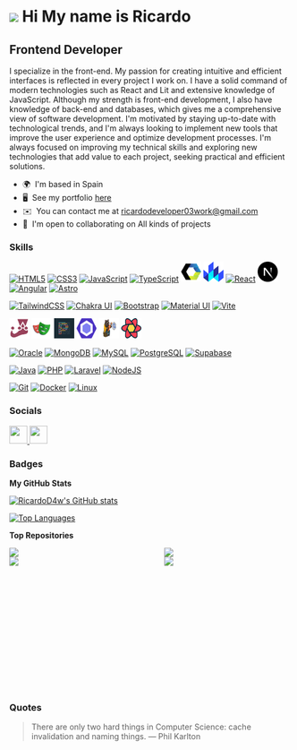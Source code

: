 # ![](https://user-images.githubusercontent.com/18350557/176309783-0785949b-9127-417c-8b55-ab5a4333674e.gif) Hi My name is Ricardo

## Frontend Developer

I specialize in the front-end. My passion for creating intuitive and efficient interfaces is reflected in every project I work on. I have a solid command of modern technologies such as React and Lit and extensive knowledge of JavaScript. Although my strength is front-end development, I also have knowledge of back-end and databases, which gives me a comprehensive view of software development. I'm motivated by staying up-to-date with technological trends, and I'm always looking to implement new tools that improve the user experience and optimize development processes. I'm always focused on improving my technical skills and exploring new technologies that add value to each project, seeking practical and efficient solutions.

- 🌍  I'm based in Spain
- 🖥️  See my portfolio [here](https://mnf.red/0c10d54d-6d87-467f-8749-604570f437da/timeline)
- ✉️  You can contact me at [ricardodeveloper03work@gmail.com](mailto:ricardodeveloper03work@gmail.com)
- 🤝  I'm open to collaborating on All kinds of projects

### Skills

<p align="left">

<a href="https://developer.mozilla.org/en-US/docs/Glossary/HTML5" target="_blank" rel="noreferrer"><img src="https://raw.githubusercontent.com/danielcranney/readme-generator/main/public/icons/skills/html5-colored.svg" width="36" height="36" alt="HTML5" /></a>
<a href="https://www.w3.org/TR/CSS/#css" target="_blank" rel="noreferrer"><img src="https://raw.githubusercontent.com/danielcranney/readme-generator/main/public/icons/skills/css3-colored.svg" width="36" height="36" alt="CSS3" /></a>
<a href="https://developer.mozilla.org/en-US/docs/Web/JavaScript" target="_blank" rel="noreferrer"><img src="https://raw.githubusercontent.com/danielcranney/readme-generator/main/public/icons/skills/javascript-colored.svg" width="36" height="36" alt="JavaScript" /></a>
<a href="https://www.typescriptlang.org/" target="_blank" rel="noreferrer"><img src="https://raw.githubusercontent.com/danielcranney/readme-generator/main/public/icons/skills/typescript-colored.svg" width="36" height="36" alt="TypeScript" /></a>
<a href="https://developer.mozilla.org/en-US/docs/Web/API/Web_components" target="_blank" rel="noreferrer"><img src="/images/webc.png" width="36" height="36" alt="WebComponent" /></a>
<a href="https://lit.dev/" target="_blank" rel="noreferrer"><img src="/images/lit.svg" width="36" height="36" alt="Lit" /></a>
<a href="https://reactjs.org/" target="_blank" rel="noreferrer"><img src="https://raw.githubusercontent.com/danielcranney/readme-generator/main/public/icons/skills/react-colored.svg" width="36" height="36" alt="React" /></a>
<a href="https://nextjs.org/docs" target="_blank" rel="noreferrer"><img src="/images/nextjs.svg" width="36" height="36" alt="NextJs" /></a>
<a href="https://angular.io/" target="_blank" rel="noreferrer"><img src="https://raw.githubusercontent.com/danielcranney/readme-generator/main/public/icons/skills/angularjs-colored.svg" width="36" height="36" alt="Angular" /></a>
<a href="https://astro.build/" target="_blank" rel="noreferrer"><img src="https://astro.js.org/astro.png" width="36" height="36" alt="Astro" /></a>

<a href="https://tailwindcss.com/" target="_blank" rel="noreferrer"><img src="https://raw.githubusercontent.com/danielcranney/readme-generator/main/public/icons/skills/tailwindcss-colored.svg" width="36" height="36" alt="TailwindCSS" /></a>
<a href="https://chakra-ui.com/" target="_blank" rel="noreferrer"><img src="https://raw.githubusercontent.com/danielcranney/readme-generator/main/public/icons/skills/chakra-colored.svg" width="36" height="36" alt="Chakra UI" /></a>
<a href="https://getbootstrap.com/" target="_blank" rel="noreferrer"><img src="https://raw.githubusercontent.com/danielcranney/readme-generator/main/public/icons/skills/bootstrap-colored.svg" width="36" height="36" alt="Bootstrap" /></a>
<a href="https://mui.com/" target="_blank" rel="noreferrer"><img src="https://raw.githubusercontent.com/danielcranney/readme-generator/main/public/icons/skills/materialui-colored.svg" width="36" height="36" alt="Material UI" /></a>
<a href="https://vitejs.dev/" target="_blank" rel="noreferrer"><img src="https://raw.githubusercontent.com/danielcranney/readme-generator/main/public/icons/skills/vite-colored.svg" width="36" height="36" alt="Vite" /></a>

<a href="https://jestjs.io/" target="_blank" rel="noreferrer"><img src="/images/jest.svg" width="36" height="36" alt="Jest" /></a>
<a href="https://playwright.dev/" target="_blank" rel="noreferrer"><img src="/images/playwright.svg" width="36" height="36" alt="Playwright" /></a>
<a href="https://prettier.io/" target="_blank" rel="noreferrer"><img src="/images/prettier.png" width="36" height="36" alt="Prettier" /></a>
<a href="https://eslint.org/" target="_blank" rel="noreferrer"><img src="/images/ESLint.png" width="36" height="36" alt="ESLint" /></a>
<a href="https://zustand-demo.pmnd.rs/" target="_blank" rel="noreferrer"><img src="/images/zustad.png" width="36" height="36" alt="Zustand" /></a>
<a href="https://tanstack.com/query/v3/" target="_blank" rel="noreferrer"><img src="/images/reactquery.svg" width="36" height="36" alt="ReactQuery" /></a>

<a href="https://www.oracle.com/uk/index.html" target="_blank" rel="noreferrer"><img src="https://raw.githubusercontent.com/danielcranney/readme-generator/main/public/icons/skills/oracle-colored.svg" width="36" height="36" alt="Oracle" /></a>
<a href="https://www.mongodb.com/" target="_blank" rel="noreferrer"><img src="https://raw.githubusercontent.com/danielcranney/readme-generator/main/public/icons/skills/mongodb-colored.svg" width="36" height="36" alt="MongoDB" /></a>
<a href="https://www.mysql.com/" target="_blank" rel="noreferrer"><img src="https://raw.githubusercontent.com/danielcranney/readme-generator/main/public/icons/skills/mysql-colored.svg" width="36" height="36" alt="MySQL" /></a>
<a href="https://www.postgresql.org/" target="_blank" rel="noreferrer"><img src="https://raw.githubusercontent.com/danielcranney/readme-generator/main/public/icons/skills/postgresql-colored.svg" width="36" height="36" alt="PostgreSQL" /></a>
<a href="https://supabase.io/" target="_blank" rel="noreferrer"><img src="https://raw.githubusercontent.com/danielcranney/readme-generator/main/public/icons/skills/supabase-colored.svg" width="36" height="36" alt="Supabase" /></a>

<a href="https://www.oracle.com/java/" target="_blank" rel="noreferrer"><img src="https://raw.githubusercontent.com/danielcranney/readme-generator/main/public/icons/skills/java-colored.svg" width="36" height="36" alt="Java" /></a>
<a href="https://www.php.net/" target="_blank" rel="noreferrer"><img src="https://raw.githubusercontent.com/danielcranney/readme-generator/main/public/icons/skills/php-colored.svg" width="36" height="36" alt="PHP" /></a>
<a href="https://laravel.com/" target="_blank" rel="noreferrer"><img src="https://raw.githubusercontent.com/danielcranney/readme-generator/main/public/icons/skills/laravel-colored.svg" width="36" height="36" alt="Laravel" /></a>
<a href="https://nodejs.org/en/" target="_blank" rel="noreferrer"><img src="https://raw.githubusercontent.com/danielcranney/readme-generator/main/public/icons/skills/nodejs-colored.svg" width="36" height="36" alt="NodeJS" /></a>

<a href="https://git-scm.com/" target="_blank" rel="noreferrer"><img src="https://raw.githubusercontent.com/danielcranney/readme-generator/main/public/icons/skills/git-colored.svg" width="36" height="36" alt="Git" /></a>
<a href="https://www.docker.com/" target="_blank" rel="noreferrer"><img src="https://raw.githubusercontent.com/danielcranney/readme-generator/main/public/icons/skills/docker-colored.svg" width="36" height="36" alt="Docker" /></a>
<a href="https://www.linux.org" target="_blank" rel="noreferrer"><img src="https://raw.githubusercontent.com/danielcranney/readme-generator/main/public/icons/skills/linux-colored.svg" width="36" height="36" alt="Linux" /></a>

</p>

### Socials

<p align="left"> <a href="https://www.github.com/RicardoD4w" target="_blank" rel="noreferrer"> <picture> <source media="(prefers-color-scheme: dark)" srcset="https://raw.githubusercontent.com/danielcranney/readme-generator/main/public/icons/socials/github-dark.svg" /> <source media="(prefers-color-scheme: light)" srcset="https://raw.githubusercontent.com/danielcranney/readme-generator/main/public/icons/socials/github.svg" /> <img src="https://raw.githubusercontent.com/danielcranney/readme-generator/main/public/icons/socials/github.svg" width="32" height="32" /> </picture> </a> <a href="https://www.linkedin.com/in/ricardo-rodríguez" target="_blank" rel="noreferrer"> <picture> <source media="(prefers-color-scheme: dark)" srcset="https://raw.githubusercontent.com/danielcranney/readme-generator/main/public/icons/socials/linkedin-dark.svg" /> <source media="(prefers-color-scheme: light)" srcset="https://raw.githubusercontent.com/danielcranney/readme-generator/main/public/icons/socials/linkedin.svg" /> <img src="https://raw.githubusercontent.com/danielcranney/readme-generator/main/public/icons/socials/linkedin.svg" width="32" height="32" /> </picture> </a></p>

### Badges

<b>My GitHub Stats</b>

<a href="http://www.github.com/RicardoD4w"><img src="https://github-readme-stats.vercel.app/api?username=RicardoD4w&show_icons=true&hide=&count_private=true&title_color=0891b2&text_color=ffffff&icon_color=0891b2&bg_color=1c1917&hide_border=true&show_icons=true" alt="RicardoD4w's GitHub stats" /></a>

<a href="https://github.com/RicardoD4w" align="left"><img src="https://github-readme-stats.vercel.app/api/top-langs/?username=RicardoD4w&langs_count=10&title_color=0891b2&text_color=ffffff&icon_color=0891b2&bg_color=1c1917&hide_border=true&locale=en&custom_title=Top%20%Languages" alt="Top Languages" /></a>

<b>Top Repositories</b>

<div width="100%" align="center">

  <a href="https://github.com/RicardoD4W/Design-patterns" align="right"><img align="right" width="45%" src="https://github-readme-stats.vercel.app/api/pin/?username=RicardoD4w&repo=Design-patterns&title_color=0891b2&text_color=ffffff&icon_color=0891b2&bg_color=1c1917&hide_border=true&locale=en" /></a>

   <a href="https://github.com/RicardoD4W/ricky-cli" align="left"><img align="left" width="45%" src="https://github-readme-stats.vercel.app/api/pin/?username=RicardoD4w&repo=ricky-cli&title_color=0891b2&text_color=ffffff&icon_color=0891b2&bg_color=1c1917&hide_border=true&locale=en" /></a>
  
  <a href="https://github.com/RicardoD4w/Playwright" align="left"><img align="left" width="45%" src="https://github-readme-stats.vercel.app/api/pin/?username=RicardoD4w&repo=Playwright&title_color=0891b2&text_color=ffffff&icon_color=0891b2&bg_color=1c1917&hide_border=true&locale=en" /></a>

  
  <a href="https://github.com/RicardoD4W/zephyra-ui" align="right"><img align="right" width="45%" src="https://github-readme-stats.vercel.app/api/pin/?username=RicardoD4w&repo=zephyra-ui&title_color=0891b2&text_color=ffffff&icon_color=0891b2&bg_color=1c1917&hide_border=true&locale=en" /></a>
  
  
  </div>
  
  <br /><br /><br /><br /><br /><br /><br />

   <br /><br /><br /><br /><br /><br /><br />



### Quotes

  > There are only two hard things in Computer Science: cache invalidation and naming things. — Phil Karlton

